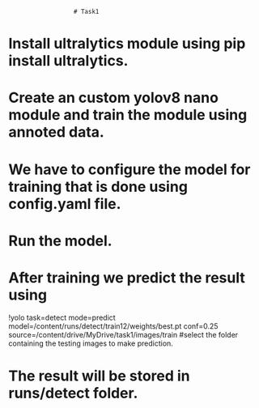                       # Task1
# Install ultralytics module using pip install ultralytics.

# Create an custom yolov8 nano module and train the module using annoted data.
# We have to configure the model for training that is done using config.yaml file.
# Run the model.
# After training we predict the result using 
!yolo task=detect mode=predict model=/content/runs/detect/train12/weights/best.pt conf=0.25 source=/content/drive/MyDrive/task1/images/train #select the folder containing the testing images to make prediction.
# The result will be stored in runs/detect folder.
